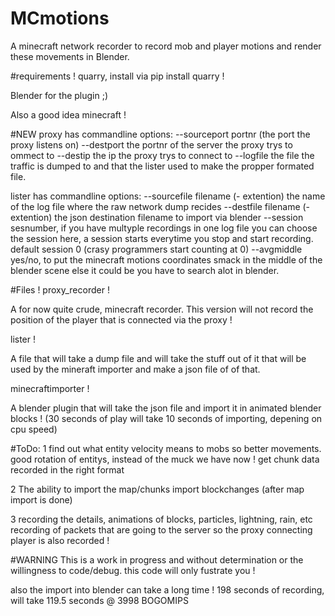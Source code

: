 # MCmotions
A minecraft network recorder to record mob and player motions and render these movements in Blender.

#requirements !
quarry, install via pip install quarry !

Blender for the plugin ;)

Also a good idea minecraft !

#NEW
proxy has commandline options:
--sourceport portnr (the port the proxy listens on)
--destport the portnr of the server the proxy trys to ommect to
--destip the ip the proxy trys to connect to
--logfile the file the traffic is dumped to and that the lister used to make the propper formated file.

lister has commandline options:
--sourcefile filename (- extention) the name of the log file where the raw network dump recides
--destfile filename (- extention) the json destination filename to import via blender
--session sesnumber, if you have multyple recordings in one log file you can choose the session here, a session starts everytime you stop and start recording. default session 0 (crasy programmers start counting at 0)
--avgmiddle yes/no, to put the minecraft motions coordinates smack in the middle of the blender scene else it could be you have to search alot in blender.


#Files !
proxy_recorder !

A for now quite crude, minecraft recorder.
This version will not record the position of the player that is connected via the proxy !


lister !

A file that will take a dump file and will take the stuff out of it that will be used by the mineraft importer and make a json file of of that.

minecraftimporter !

A blender plugin that will take the json file and import it in animated blender blocks ! (30 seconds of play will take 10 seconds of importing, depening on cpu speed)

#ToDo:
1
find out what entity velocity means to mobs so better movements.
good rotation of entitys, instead of the muck we have now !
get chunk data recorded in the right format


2
The ability to import the map/chunks
import blockchanges (after map import is done)

3
recording the details, animations of blocks, particles, lightning, rain, etc
recording of packets that are going to the server so the proxy connecting player is also recorded !

#WARNING 
This is a work in progress and without determination or the willingness to code/debug. this code will only fustrate you !

also the import into blender can take a long time !
198 seconds of recording, will take 119.5 seconds @ 3998 BOGOMIPS
